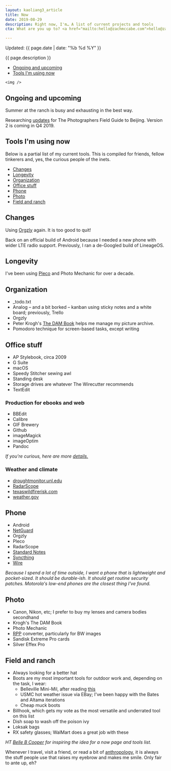 ```yaml
---
layout: kaoliang3_article
title: Now
date: 2019-08-29
description: Right now, I'm… A list of current projects and tools 
cta: What are you up to? <a href="mailto:hello@zachmccabe.com">hello@zachmccabe.com</a>

---
```



Updated: {{ page.date | date: "%b %d %Y" }}

{{ page.description }}


+ [Ongoing and upcoming](https://www.zachmccabe.com/now.html#ongoing-and-upcoming)
+ [Tools I'm using now](https://www.zachmccabe.com/now.html#tools-im-using-now)


`<img />`


## Ongoing and upcoming

Summer at the ranch is busy and exhausting in the best way.

Researching [updates](https://www.zachmccabe.com/beijing/index.html#book-updates) for The Photographers Field Guide to Beijing. Version 2 is coming in Q4 2019.



## Tools I'm using now

Below is a partial list of my current tools. This is compiled for friends, fellow tinkerers and, yes, the curious people of the inets.



+ [Changes](https://www.zachmccabe.com/now.html#changes)
+ [Longevity](https://www.zachmccabe.com/now.html#longevity)
+ [Organization](https://www.zachmccabe.com/now.html#organization) 
+ [Office stuff](https://www.zachmccabe.com/now.html#office-stuff)
+ [Phone](https://www.zachmccabe.com/now.html#phone)
+ [Photo](https://www.zachmccabe.com/now.html#photo)
+ [Field and ranch](https://www.zachmccabe.com/now.html#field-and-ranch)



## Changes

Using [Orgzly](http://www.orgzly.com/) again. It is too good to quit!

Back on an official build of Android because I needed a new phone with wider LTE radio support. Previously, I ran a de-Googled build of LineageOS.



## Longevity

I've been using [Pleco](https://www.pleco.com) and Photo Mechanic for over a decade.



## Organization

+ _todo.txt
+ Analog – and a bit borked – kanban using sticky notes and a white board; previously, Trello
+ Orgzly
+ Peter Krogh's [The DAM Book](https://www.thedambook.com) helps me manage my picture archive.
+ Pomodoro technique for screen-based tasks, except writing



## Office stuff

+ AP Stylebook, circa 2009
+ G Suite
+ macOS
+ Speedy Stitcher sewing awl
+ Standing desk
+ Storage drives are whatever The Wirecutter recommends
+ TextEdit


### Production for ebooks and web

+ BBEdit
+ Calibre
+ GIF Brewery
+ Github
+ imageMagick
+ imageOptim
+ Pandoc

*If you're curious, here are more [details.](https://www.zachmccabe.com/beijing/how_the_book_got_made.html)*


### Weather and climate

+ [droughtmonitor.unl.edu](https://droughtmonitor.unl.edu/CurrentMap/StateDroughtMonitor.aspx?TX)
+ [RadarScope](https://www.radarscope.app/)
+ [texaswildfirerisk.com](https://texaswildfirerisk.com/Map/Public/)
+ [weather.gov](https://www.weather.gov/)



## Phone

+ Android
+ [NetGuard](https://www.netguard.me/)
+ Orgzly
+ Pleco
+ RadarScope
+ [Standard Notes](https://www.standardnotes.org)
+ [Syncthing](https://syncthing.net/)
+ [Wire](https://wire.com/en/)

*Because I spend a lot of time outside, I want a phone that is lightweight and pocket-sized. It should be durable-ish. It should get routine security patches. Motorola's low-end phones are the closest thing I've found.*


## Photo

+ Canon, Nikon, etc; I prefer to buy my lenses and camera bodies secondhand
+ Krogh's The DAM Book
+ Photo Mechanic
+ [RPP](http://www.raw-photo-processor.com) converter, particularly for BW images
+ Sandisk Extreme Pro cards
+ Silver Effex Pro


## Field and ranch

+ Always looking for a better hat
+ Boots are my most important tools for outdoor work and, depending on the task, I wear:
  + Belleville Mini-Mil, after reading [this](https://chasingyourmind.blogspot.com/2014/11/minimal-boots-and-belleville-mini-mil.html)
  + USMC hot weather issue via EBay; I've been happy with the Bates and Altama iterations
  + Cheap muck boots
+ Billhook, which gets my vote as the most versatile and underrated tool on this list
+ Dish soap to wash off the poison ivy
+ Loksak bags
+ RX safety glasses; WalMart does a great job with these



*HT [Belle B Cooper](http://bellebcooper.com/) for inspiring the idea for a now page and tools list.*

Whenever I travel, visit a friend, or read a bit of [anthropology,](https://archive.org/details/StoneAgeEconomics_201611/page/n31) it is always the stuff people use that raises my eyebrow and makes me smile. Only fair to ante up, eh?
